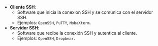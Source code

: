 - **Cliente SSH**:
    - Software que inicia la conexión SSH y se comunica con el servidor SSH.
    - Ejemplos: `OpenSSH`, `PuTTY`, `MobaXterm`.
- **Servidor SSH**:
    - Software que recibe la conexión SSH y autentica al cliente.
    - Ejemplos: `OpenSSH`, `Dropbear`.